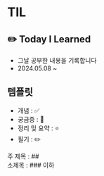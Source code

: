 # TIL

## ✏️ Today I Learned

- 그날 공부한 내용을 기록합니다
- 2024.05.08 ~

## 템플릿

- 개념 : ✅
- 궁금증 : 🤔
- 정리 및 요약 : ⭐
- 필기 : ✏️

주 제목 : ##  
소제목 : ### 이하
